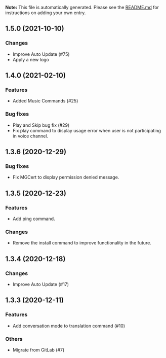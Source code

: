 **Note:** This file is automatically generated. Please see the [README.md](changelogs/README.md) for instructions on adding your own entry.

## 1.5.0 (2021-10-10)
### Changes
* Improve Auto Update (#75)
* Apply a new logo


## 1.4.0 (2021-02-10)
### Features
* Added Music Commands (#25)


### Bug fixes
* Play and Skip bug fix (#29)
* Fix play command to display usage error when user is not participating in voice channel.


## 1.3.6 (2020-12-29)
### Bug fixes
* Fix MGCert to display permission denied message.


## 1.3.5 (2020-12-23)
### Features
* Add ping command.


### Changes
* Remove the install command to improve functionality in the future.


## 1.3.4 (2020-12-18)
### Changes
* Improve Auto Update (#17)


## 1.3.3 (2020-12-11)
### Features
* Add conversation mode to translation command (#10)


### Others
* Migrate from GitLab (#7)
